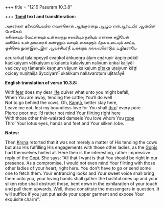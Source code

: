 +++
title = "1216 Pasuram 10.3.8"

+++
**[Tamil](/definition/tamil#history "show Tamil definitions") text and transliteration:**

அசுரர்கள் தலைப்பெய்யில் எவன்கொல் ஆங்குஎன்று ஆழும் என்ஆர்உயிர் ஆன்பின் போகேல்  
கசிகையும் வேட்கையும் உள்கலந்து கலவியும் நலியும் என்கை கழியேல்  
வசிசெய் உன் தாமரைக் கண்ணும் வாயும் கைகளும் பீதக உடையும் காட்டி  
ஒசிசெய் நுண்இடைஇள ஆய்ச்சியர்நீ உகக்கும் நல்லவரொடும் உழிதராயே

acurarkaḷ talaippeyyil evaṉkol āṅkueṉṟu āḻum eṉāruyir āṉpiṉ pōkēl  
kacikaiyum vēṭkaiyum uḷkalantu kalaviyum naliyum eṉkai kaḻiyēl  
vacicey uṉ tāmaraik kaṇṇum vāyum kaikaḷum [pītaka](/definition/pitaka#history "show pītaka definitions") uṭaiyum kāṭṭi  
ocicey nuṇiṭaiiḷa āycciyarnī ukakkum nallavaroṭum uḻitarāyē

**English translation of verse 10.3.8:**

With [fear](/definition/fear#history "show fear definitions") does my dear [life](/definition/life#history "show life definitions") quiver what unto you might befall,  
When You are away, tending the cattle; You’ll do well  
Not to go behind the cows, Oh, [Kaṇṇā](/definition/kanna#history "show Kaṇṇā definitions"), better stay here,  
Leave me not, lest my boundless love for You shall [thro](/definition/thro#history "show thro definitions")’ every pore  
Pierce poor me; I’d rather not mind Your flirting right here  
With those other thin-waisted damsels You love whom You [rope](/definition/rope#history "show rope definitions")  
Thro’ Your lotus eyes, hands and feet and Your silken robe.

**Notes:**

Then [Kṛṣṇa](/definition/krishna#vaishnavism "show Kṛṣṇa definitions") retorted that it was not merely a matter of His tending the cows but also His fulfilling His engagements with those other ladies, as the [Gopīs](/definition/gopi#vaishnavism "show Gopīs definitions") had themselves hinted at. Here then is the interesting, rather impressive reply of the [Gopī](/definition/gopi#vaishnavism "show Gopī definitions"). She says: “All that I want is that You should be right in our presence. As a compromise, I would not even mind Your flirting with those other ladies of your heart, right here. You don’t have to go or send some one to fetch them. Your entrancing looks and Your sweet voice shall bring them unto you, your loving hands shall gather the bashful ones up and your silken robe shall obstruct those, bent down in the exhilaration of your touch and pull them upwards. Well, these constitute the messengers in question. It will suffice if you just put aside your upper garment and expose Your exquisite charm”.


